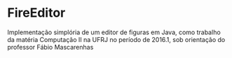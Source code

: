 # FireEditor
Implementação simplória de um editor de figuras em Java, como trabalho da matéria Computação II na UFRJ no período de 2016.1, sob orientação do professor Fábio Mascarenhas
